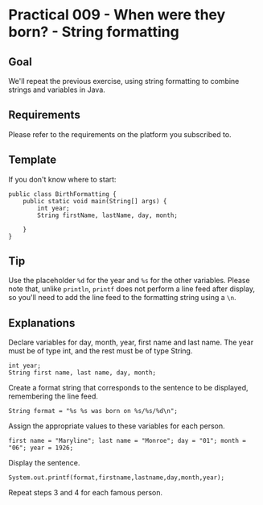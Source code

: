 # Practical 009 - When were they born? - String formatting

## Goal
We'll repeat the previous exercise, using string formatting to combine strings and variables in Java.

## Requirements
Please refer to the requirements on the platform you subscribed to.

## Template
If you don't know where to start:

    public class BirthFormatting {
        public static void main(String[] args) {
            int year;
            String firstName, lastName, day, month;
            
        }
    }

## Tip
Use the placeholder `%d` for the year and `%s` for the other variables.
Please note that, unlike `println`, `printf` does not perform a line feed after display, so you'll need to add the line feed to the formatting string using a `\n`.

## Explanations
Declare variables for day, month, year, first name and last name. The year must be of type int, and the rest must be of type String.

    int year;
    String first name, last name, day, month;

Create a format string that corresponds to the sentence to be displayed, remembering the line feed.

    String format = "%s %s was born on %s/%s/%d\n";

Assign the appropriate values to these variables for each person.

    first name = "Maryline"; last name = "Monroe"; day = "01"; month = "06"; year = 1926;

Display the sentence.

    System.out.printf(format,firstname,lastname,day,month,year);

Repeat steps 3 and 4 for each famous person.